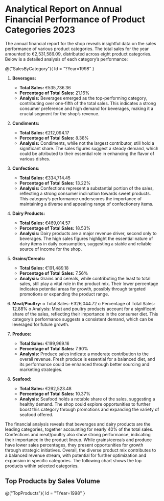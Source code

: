 # Analytical Report on Annual Financial Performance of Product Categories 2023

<style>
    .chart {
        max-width: 650px;
        max-height: 300px;
    }
</style>

The annual financial report for the shop reveals insightful data on the sales performance of various product categories. The total sales for the year amounted to €2,531,586.09, distributed across eight product categories. Below is a detailed analysis of each category’s performance:

@("SalesByCategory"){ Id = "?Year=1998" }

1. **Beverages:**
   - **Total Sales:** €535,736.36
   - **Percentage of Total Sales:** 21.16%
   - **Analysis:** Beverages emerged as the top-performing category, contributing over one-fifth of the total sales. This indicates a strong consumer preference and high demand for beverages, making it a crucial segment for the shop’s revenue.

2. **Condiments:**
   - **Total Sales:** €212,094.17
   - **Percentage of Total Sales:** 8.38%
   - **Analysis:** Condiments, while not the largest contributor, still hold a significant share. The sales figures suggest a steady demand, which could be attributed to their essential role in enhancing the flavor of various dishes.

3. **Confections:**
   - **Total Sales:** €334,714.45
   - **Percentage of Total Sales:** 13.22%
   - **Analysis:** Confections represent a substantial portion of the sales, reflecting a strong consumer inclination towards sweet products. This category’s performance underscores the importance of maintaining a diverse and appealing range of confectionery items.

4. **Dairy Products:**
   - **Total Sales:** €469,014.57
   - **Percentage of Total Sales:** 18.53%
   - **Analysis:** Dairy products are a major revenue driver, second only to beverages. The high sales figures highlight the essential nature of dairy items in daily consumption, suggesting a stable and reliable source of income for the shop.

5. **Grains/Cereals:**
   - **Total Sales:** €191,489.18
   - **Percentage of Total Sales:** 7.56%
   - **Analysis:** Grains and cereals, while contributing the least to total sales, still play a vital role in the product mix. Their lower percentage indicates potential areas for growth, possibly through targeted promotions or expanding the product range.

6. **Meat/Poultry:**
o	Total Sales: €326,044.72
o	Percentage of Total Sales: 12.88%
o	Analysis: Meat and poultry products account for a significant share of the sales, reflecting their importance in the consumer diet. This category’s performance suggests a consistent demand, which can be leveraged for future growth.

7. **Produce:**
    - **Total Sales:** €199,969.16
    - **Percentage of Total Sales:** 7.90%
    - **Analysis:** Produce sales indicate a moderate contribution to the overall revenue. Fresh produce is essential for a balanced diet, and its performance could be enhanced through better sourcing and marketing strategies.

8. **Seafood:**
    - **Total Sales:** €262,523.48
    - **Percentage of Total Sales:** 10.37%
    - **Analysis:** Seafood holds a notable share of the sales, suggesting a healthy demand. The shop could explore opportunities to further boost this category through promotions and expanding the variety of seafood offered.

The financial analysis reveals that beverages and dairy products are the leading categories, together accounting for nearly 40% of the total sales. Confections and meat/poultry also show strong performance, indicating their importance in the product lineup. While grains/cereals and produce have lower sales percentages, they present opportunities for growth through strategic initiatives. Overall, the diverse product mix contributes to a balanced revenue stream, with potential for further optimization and expansion in specific categories. The following chart shows the top products within selected categories.

## Top Products by Sales Volume

@("TopProducts"){ Id = "?Year=1998" }
